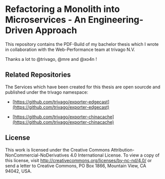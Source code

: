 # Refactoring a Monolith into Microservices - An Engineering-Driven Approach

This repository contains the PDF-Build of my bachelor thesis which I wrote in collaboration with the Web-Performance team at trivago N.V.

Thanks a lot to @trivago, @mre and @xo4n !

## Related Repositories

The Services which have been created for this thesis are open sourcde and published under the trivago namespace:

- [https://github.com/trivago/exporter-edgecast](https://github.com/trivago/exporter-edgecast)

- [https://github.com/trivago/exporter-chinacache](https://github.com/trivago/exporter-chinacache)

## License

This work is licensed under the Creative Commons Attribution-NonCommercial-NoDerivatives 4.0 International License. To view a copy of this license, visit http://creativecommons.org/licenses/by-nc-nd/4.0/ or send a letter to Creative Commons, PO Box 1866, Mountain View, CA 94042, USA.